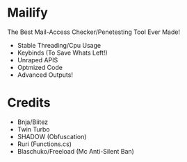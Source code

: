 # Mailify
The Best Mail-Access Checker/Penetesting Tool Ever Made!

- Stable Threading/Cpu Usage
- Keybinds (To Save Whats Left!)
- Unraped APIS
- Optmized Code
- Advanced Outputs!

# Credits
- Bnja/Biitez
- Twin Turbo
- SHADOW (Obfuscation)
- Ruri (Functions.cs)
- Blaschuko/Freeload (Mc Anti-Silent Ban)
